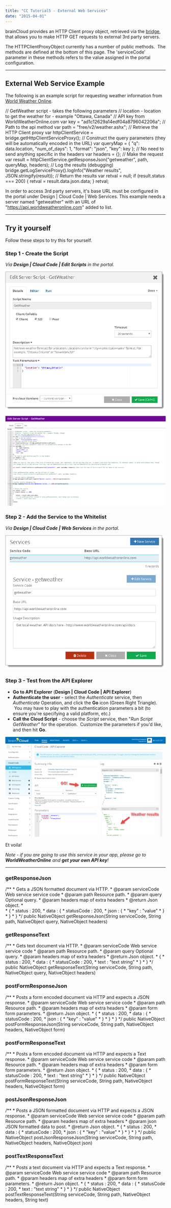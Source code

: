 ```yaml
---
title: "CC Tutorial5 - External Web Services"
date: "2015-04-01"
---
```


brainCloud provides an HTTP Client proxy object, retrieved via the [bridge](/apidocs/apiref/#cc-bridge "Bridge – Client"), that allows you to make HTTP GET requests to external 3rd party servers.

The HTTPClientProxyObject currently has a number of public methods.  The methods are defined at the bottom of this page. The 'serviceCode' parameter in these methods refers to the value assigned in the portal configuration.

* * *

## External Web Service Example

The following is an example script for requesting weather information from [World Weather Online](http://www.worldweatheronline.com/api/ "World Weather Online").

// GetWeather script - takes the following parameters
// location - location to get the weather for - example "Ottawa, Canada"
// API key from WorldWeatherOnline.com
var key = "ad1c12629a14edf04a8796042206a";
// Path to the api method
var path = "free/v2/weather.ashx";
// Retrieve the HTTP Client proxy
var httpClientService = bridge.getHttpClientServiceProxy();
// Construct the query parameters (they will be automatically encoded in the URL)
var queryMap = {
    "q": data.location,
    "num\_of\_days": 1,
    "format": "json",
    "key": key
};
// No need to send anything specific in the headers
var headers = {};
// Make the request
var result = httpClientService.getResponseJson("getweather", path, queryMap, headers);
// Log the results (debugging)
bridge.getLogServiceProxy().logInfo("Weather results", JSON.stringify(result));
// Return the results
var retval = null;
if (result.status === 200)
{
    retval = result.data.json.data;
}
retval;

In order to access 3rd party servers, it's base URL must be configured in the portal under Design | Cloud Code | Web Services. This example needs a server named "getweather" with an URL of "https://api.worldweatheronline.com" added to list.

* * *

## Try it yourself

Follow these steps to try this for yourself.

### Step 1 - **Create the Script**

_Via **Design | Cloud Code | Edit Scripts** in the portal._

[![](images/Tut_5_1.png)](/apidocs/wp-content/uploads/2018/03/Tut_5_1.png)

![](images/image-2-1024x573.png)

### Step 2 - **Add the Service to the Whitelist**

_Via **Design | Cloud Code | Web Services** in the portal._

[![](images/Tut_5_3.png)](/apidocs/wp-content/uploads/2018/03/Tut_5_3.png)

### Step 3 - **Test from the API Explorer**

- **Go to API Explorer** (**Design | Cloud Code | API Explorer**)
- **Authenticate the user** - select the _Authenticate_ service, then _Authenticate_ Operation, and click the **Go** icon (Green Right Triangle).  You may have to play with the authentication parameters a bit (to ensure you're specifying a valid platform, etc.)
- **Call the Cloud Script** - choose the _Script_ service, then "_Run Script GetWeather_" for the operation.  Customize the parameters if you'd like, and then hit **Go**.

[![](images/Tut_5_4-1024x638.png)](/apidocs/wp-content/uploads/2018/03/Tut_5_4.png)

Et voila!

_Note - if you are going to use this service in your app, please go to **WorldWeatherOnline** and **get your own API key**!_

* * *

### getResponseJson

/\*\*
 \* Gets a JSON formatted document via HTTP.
 \* @param serviceCode Web service service code
 \* @param path Resource path.
 \* @param query Optional query.
 \* @param headers map of extra headers
 \* @return Json object.
 \*        
 \* {
 \*    status : 200,
 \*    data : {
 \*        statusCode : 200,
 \*        json : {
 \*            "key" : "value"
 \*        }
 \*    }
 \* }
 \*/
public NativeObject getResponseJson(String serviceCode, String path, NativeObject query, NativeObject headers)

### getResponseText

/\*\*
 \* Gets text document via HTTP.
 \* @param serviceCode Web service service code
 \* @param path Resource path.
 \* @param query Optional query.
 \* @param headers map of extra headers
 \* @return Json object.
 \* {
 \*    status : 200,
 \*    data : {
 \*        statusCode : 200,
 \*        text : "text string"
 \*    }
 \* }
 \*/
public NativeObject getResponseText(String serviceCode, String path, NativeObject query, NativeObject headers)

### postFormResponseJson

/\*\*
 \* Posts a form encoded document via HTTP and expects a JSON response.
 \* @param serviceCode Web service service code
 \* @param path Resource path.
 \* @param headers map of extra headers
 \* @param form form parameters.
 \* @return Json object.
 \* {
 \*    status : 200,
 \*    data : {
 \*        statusCode : 200,
 \*        json : {
 \*            "key" : "value"
 \*        }
 \*    }
 \* }
 \*/
public NativeObject postFormResponseJson(String serviceCode, String path, NativeObject headers, NativeObject form)

### postFormResponseText

/\*\*
 \* Posts a form encoded document via HTTP and expects a Text response.
 \* @param serviceCode Web service service code
 \* @param path Resource path.
 \* @param headers map of extra headers
 \* @param form form parameters.
 \* @return Json object.
 \* {
 \*    status : 200,
 \*    data : {
 \*        statusCode : 200,
 \*        text : "text string"
 \*    }
 \* }
 \*/
public NativeObject postFormResponseText(String serviceCode, String path, NativeObject headers, NativeObject form)

### postJsonResponseJson

/\*\*
 \* Posts a JSON formatted document via HTTP and expects a JSON response.
 \* @param serviceCode Web service service code
 \* @param path Resource path.
 \* @param headers map of extra headers
 \* @param json JSON formatted data to post.
 \* @return Json object.
 \* {
 \*    status : 200,
 \*    data : {
 \*        statusCode : 200,
 \*        json : {
 \*            "key" : "value"
 \*        }
 \*    }
 \* }
 \*/
public NativeObject postJsonResponseJson(String serviceCode, String path, NativeObject headers, NativeObject json)

### postTextResponseText

/\*\*
 \* Posts a text document via HTTP and expects a Text response.
 \* @param serviceCode Web service service code
 \* @param path Resource path.
 \* @param headers map of extra headers
 \* @param form form parameters.
 \* @return Json object.
 \* {
 \*    status : 200,
 \*    data : {
 \*        statusCode : 200,
 \*        text : "text string"
 \*    }
 \* }
 \*/
public NativeObject postTextResponseText(String serviceCode, String path, NativeObject headers, String text)
